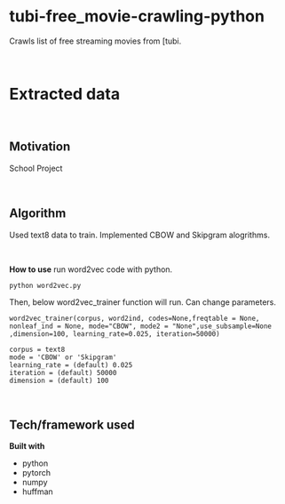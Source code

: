 # tubi-free_movie-crawling-python

Crawls list of free streaming movies from [tubi. 

&nbsp;
&nbsp;
&nbsp;


# Extracted data


&nbsp;

## Motivation
School Project

&nbsp;

## Algorithm
Used text8 data to train. Implemented CBOW and Skipgram alogrithms.

&nbsp;

**How to use**
run word2vec code with python.
~~~
python word2vec.py
~~~
Then, below word2vec_trainer function will run. Can change parameters.

~~~
word2vec_trainer(corpus, word2ind, codes=None,freqtable = None, nonleaf_ind = None, mode="CBOW", mode2 = "None",use_subsample=None ,dimension=100, learning_rate=0.025, iteration=50000)

corpus = text8
mode = 'CBOW' or 'Skipgram'
learning_rate = (default) 0.025
iteration = (default) 50000
dimension = (default) 100
~~~

&nbsp;

## Tech/framework used
<b>Built with</b>
- python
- pytorch
- numpy
- huffman
&nbsp;
